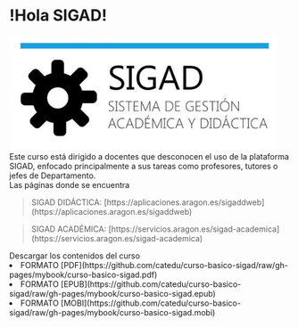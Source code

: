 # !Hola SIGAD!
 ![logo SIGAD](https://raw.githubusercontent.com/catedu/curso-basico-sigad/master/img/SIGAD.png)
Este curso está dirigido a docentes que desconocen el uso de la plataforma SIGAD,  enfocado principalmente a sus tareas como profesores, tutores o jefes de Departamento.  
Las páginas donde se encuentra  
<blockquote>SIGAD DIDÁCTICA: [https://aplicaciones.aragon.es/sigaddweb](https://aplicaciones.aragon.es/sigaddweb)</blockquote> 	
<blockquote>SIGAD ACADÉMICA: [https://servicios.aragon.es/sigad-academica](https://servicios.aragon.es/sigad-academica)	  </blockquote>
Descargar los contenidos del curso  
<li>FORMATO [PDF](https://github.com/catedu/curso-basico-sigad/raw/gh-pages/mybook/curso-basico-sigad.pdf)</li>
<li>FORMATO [EPUB](https://github.com/catedu/curso-basico-sigad/raw/gh-pages/mybook/curso-basico-sigad.epub)</li>
<li>FORMATO [MOBI](https://github.com/catedu/curso-basico-sigad/raw/gh-pages/mybook/curso-basico-sigad.mobi)</li>
